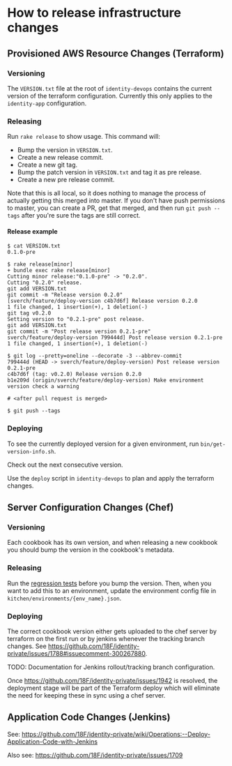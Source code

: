 # How to release infrastructure changes

## Provisioned AWS Resource Changes (Terraform)

### Versioning

The `VERSION.txt` file at the root of `identity-devops` contains the current
version of the terraform configuration.  Currently this only applies to the
`identity-app` configuration.

### Releasing

Run `rake release` to show usage.  This command will:

- Bump the version in `VERSION.txt`.
- Create a new release commit.
- Create a new git tag.
- Bump the patch version in `VERSION.txt` and tag it as pre release.
- Create a new pre release commit.

Note that this is all local, so it does nothing to manage the process of
actually getting this merged into master.  If you don't have push permissions to
master, you can create a PR, get that merged, and then run `git push --tags`
after you're sure the tags are still correct.

#### Release example

    $ cat VERSION.txt
    0.1.0-pre

    $ rake release[minor]
    + bundle exec rake release[minor]
    Cutting minor release:"0.1.0-pre" -> "0.2.0".
    Cutting "0.2.0" release.
    git add VERSION.txt
    git commit -m "Release version 0.2.0"
    [sverch/feature/deploy-version c4b7d6f] Release version 0.2.0
    1 file changed, 1 insertion(+), 1 deletion(-)
    git tag v0.2.0
    Setting version to "0.2.1-pre" post release.
    git add VERSION.txt
    git commit -m "Post release version 0.2.1-pre"
    sverch/feature/deploy-version 799444d] Post release version 0.2.1-pre
    1 file changed, 1 insertion(+), 1 deletion(-)

    $ git log --pretty=oneline --decorate -3 --abbrev-commit
    799444d (HEAD -> sverch/feature/deploy-version) Post release version 0.2.1-pre
    c4b7d6f (tag: v0.2.0) Release version 0.2.0
    b1e209d (origin/sverch/feature/deploy-version) Make environment version check a warning

    # <after pull request is merged>

    $ git push --tags

### Deploying

To see the currently deployed version for a given environment, run
`bin/get-version-info.sh`.

Check out the next consecutive version.

Use the `deploy` script in `identity-devops` to plan and apply the terraform
changes.

## Server Configuration Changes (Chef)

### Versioning

Each cookbook has its own version, and when releasing a new cookbook you should
bump the version in the cookbook's metadata.

### Releasing

Run the [regression tests](../testing.md) before you bump the version.  Then,
when you want to add this to an environment, update the environment config file
in `kitchen/environments/{env_name}.json`.

### Deploying

The correct cookbook version either gets uploaded to the chef server by
terraform on the first run or by jenkins whenever the tracking branch changes.
See https://github.com/18F/identity-private/issues/1788#issuecomment-300267880.

TODO: Documentation for Jenkins rollout/tracking branch configuration.

Once https://github.com/18F/identity-private/issues/1942 is resolved, the
deployment stage will be part of the Terraform deploy which will eliminate the
need for keeping these in sync using a chef server.

## Application Code Changes (Jenkins)

See:
https://github.com/18F/identity-private/wiki/Operations:--Deploy-Application-Code-with-Jenkins

Also see: https://github.com/18F/identity-private/issues/1709

